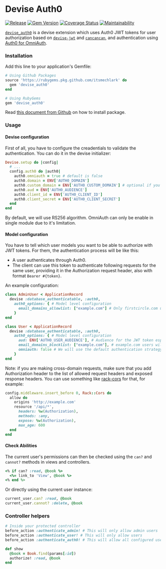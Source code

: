 # Devise Auth0

[![Release](https://github.com/itsmechlark/devise_auth0/actions/workflows/release.yml/badge.svg)](https://github.com/itsmechlark/devise_auth0/actions/workflows/release.yml)
[![Gem Version](https://badge.fury.io/rb/devise_auth0.svg)](https://badge.fury.io/rb/devise_auth0)
[![Coverage Status](https://coveralls.io/repos/github/itsmechlark/devise_auth0/badge.svg)](https://coveralls.io/github/itsmechlark/devise_auth0)
[![Maintainability](https://api.codeclimate.com/v1/badges/c4d85f1902fe21086b26/maintainability)](https://codeclimate.com/github/itsmechlark/devise_auth0/maintainability)

[`devise_auth0`](https://github.com/itsmechlark/devise_auth0) is a devise extension which uses Auth0 JWT tokens for user authorization based on [`devise-jwt`](https://github.com/waiting-for-dev/devise-jwt) and [`cancancan`](https://github.com/CanCanCommunity/cancancan), and authentication using [Auth0 for OmniAuth](https://github.com/auth0/omniauth-auth0).

### Installation

Add this line to your application's Gemfile:

```ruby
# Using Github Packages
source 'https://rubygems.pkg.github.com/itsmechlark' do
  gem 'devise_auth0'
end

# Using RubyGems
gem 'devise_auth0'
```

Read [this document from Github](https://docs.github.com/en/packages/working-with-a-github-packages-registry/working-with-the-rubygems-registry#installing-a-package) on how to install package.

### Usage

#### Devise configuration

First of all, you have to configure the creadentials to validate the authentication. You can do it in the devise initializer:

```ruby
Devise.setup do |config|
  # ...
  config.auth0 do |auth0|
    auth0.omniauth = true # default is false
    auth0.domain = ENV['AUTH0_DOMAIN']
    auth0.custom_domain = ENV['AUTH0_CUSTOM_DOMAIN'] # optional if you have a custom domain
    auth0.aud = ENV['AUTH0_AUDIENCE']
    auth0.client_id = ENV['AUTH0_CLIENT_ID']
    auth0.client_secret = ENV['AUTH0_CLIENT_SECRET']
  end
end
```

By default, we will use RS256 algorithm. OmniAuth can only be enable in single module due to it's limitation.

#### Model configuration

You have to tell which user models you want to be able to authorize with JWT tokens. For them, the authentication process will be like this:

- A user authenticates through Auth0.
- The client can use this token to authenticate following requests for the same user, providing it in the Authorization request header, also with format `Bearer #{token}`.

An example configuration:

```ruby
class AdminUser < ApplicationRecord
  devise :database_authenticatable, :auth0,
    auth0_options: { # Model level configuration 
      email_domains_allowlist: ["example.com"] # Only firstcircle.com users can be created
    }
end

class User < ApplicationRecord
  devise :database_authenticatable, :auth0,
    auth0_options: { # Model level configuration
      aud: ENV['AUTH0_USER_AUDIENCE'], # Audience for the JWT token especially for users
      email_domains_blocklist: ["example.com"], # example.com users will not be created
      omniauth: false # We will use the default authentication strategy (JWT with Client)
    }
end
```

Note: if you are making cross-domain requests, make sure that you add Authorization header to the list of allowed request headers and exposed response headers. You can use something like [rack-cors](https://github.com/cyu/rack-cors) for that, for example:

```ruby
config.middleware.insert_before 0, Rack::Cors do
  allow do
    origins 'http://example.com'
    resource '/api/*',
      headers: %w(Authorization),
      methods: :any,
      expose: %w(Authorization),
      max_age: 600
  end
end
```

#### Check Abilities

The current user's permissions can then be checked using the `can?` and `cannot?` methods in views and controllers.

```ruby
<% if can? :read, @book %>
  <%= link_to 'View', @book %>
<% end %>
```

Or directly using the current user instance:

```ruby
current_user.can? :read, @book
current_user.cannot? :delete, @book
```

### Controller helpers

```ruby
# Inside your protected controller
before_action :authenticate_admin! # This will only allow admin users
before_action :authenticate_user! # This will only allow users
before_action :authenticate_auth0! # This will allow all configured users

def show
  @book = Book.find(params[:id])
  authorize! :read, @book
end
```
